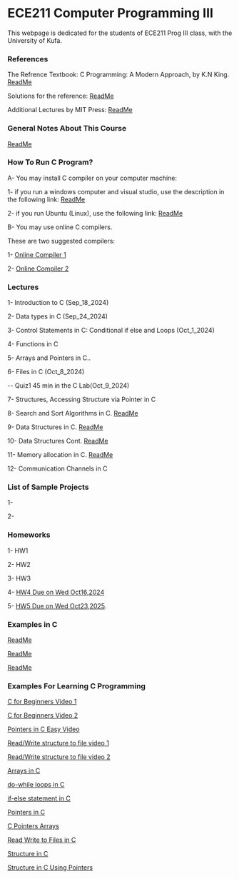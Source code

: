 # ECE211 Computer Programming III 
This webpage is dedicated for the students of ECE211 Prog III class, with the University of Kufa.

### References

The Refrence Textbook: C Programming: A Modern Approach, by K.N King. [ReadMe](https://github.com/Embed-Threads/Learn-C/blob/main/books/c-programming-a-modern-approach-2nbsped-0393979504-9780393979503_compress.pdf)

Solutions for the reference:
[ReadMe](https://github.com/SuperMoudy/C-programming-A-Modern-Approach-2nd-ed-Solutions)

Additional Lectures by MIT Press:
[ReadMe](https://ocw.mit.edu/courses/6-087-practical-programming-in-c-january-iap-2010/pages/lecture-notes/)

### General Notes About This Course 
[ReadMe](https://github.com/myreadings1/ECE211_Prog_III/blob/main/General_Notes.md )

### How To Run C Program? 

A- You may install C compiler on your computer machine:

1- if you run a windows computer and visual studio, use the description in the following link:
[ReadMe](https://code.visualstudio.com/docs/cpp/config-mingw)


2- if you run Ubuntu (Linux), use the following link:
[ReadMe](https://askubuntu.com/questions/693650/how-do-i-run-my-c-program)

B- You may use online C compilers.

These are two suggested compilers: 

1- [Online Compiler 1](https://www.programiz.com/c-programming/online-compiler/)

2- [Online Compiler 2](https://onecompiler.com/c)


### Lectures

1- Introduction to C (Sep_18_2024)

2- Data types in C (Sep_24_2024)

3- Control Statements in C: Conditional if else and Loops (Oct_1_2024)

4- Functions in C 

5- Arrays and Pointers in C..

6- Files in C (Oct_8_2024)

-- Quiz1 45 min in the C Lab(Oct_9_2024)

7- Structures, Accessing Structure via Pointer in C

8- Search and Sort Algorithms in C. [ReadMe](https://ocw.mit.edu/courses/6-087-practical-programming-in-c-january-iap-2010/resources/mit6_087iap10_lec05/)

9- Data Structures in C. [ReadMe](https://ocw.mit.edu/courses/6-087-practical-programming-in-c-january-iap-2010/resources/mit6_087iap10_lec06/)

10- Data Structures Cont. [ReadMe](https://ocw.mit.edu/courses/6-087-practical-programming-in-c-january-iap-2010/resources/mit6_087iap10_lec07/)

11- Memory allocation in C. [ReadMe](https://ocw.mit.edu/courses/6-087-practical-programming-in-c-january-iap-2010/resources/mit6_087iap10_lec11/)

12- Communication Channels in C 



### List of Sample Projects
1-

2- 


### Homeworks

1- HW1

2- HW2

3- HW3

4- [HW4 Due on Wed Oct16,2024](https://github.com/myreadings1/ECE211_Prog_III/blob/main/hw4.md)

5- [HW5 Due on Wed Oct23,2025](https://github.com/myreadings1/ECE211_Prog_III/blob/main/hw5.md).



### Examples in C

[ReadMe](https://www.programiz.com/c-programming/examples)

[ReadMe](https://github.com/myreadings1/ECE211_Prog_III/blob/main/Exercises)

[ReadMe](https://youtube.com/playlist?list=PLA1FTfKBAEX6dPcQitk_7uL3OwDdjMn90&si=YL6VCH9CN-ZuJPXq)


### Examples For Learning C Programming


[C for Beginners Video 1](https://youtu.be/ssJY5MDLjlo?si=PO0YGZ0V0G6O9PVt)

[C for Beginners Video 2](https://youtube.com/playlist?list=PL98qAXLA6aftD9ZlnjpLhdQAOFI8xIB6e&si=kfL_nHn2qLoTpiN3)

[Pointers in C Easy Video](https://youtu.be/W7KmFeGrLsE?si=GZQFV_uWdv5VoxSv)

[Read/Write structure to file video 1](https://youtu.be/0SkdAoVzWpk?si=qH_lY08JWDAg9ugh)

[Read/Write structure to file video 2](https://youtu.be/QrKpqdBiFRI?si=xIYWDEDOFL0qU-dI)

[Arrays in C](https://www.programiz.com/c-programming/c-arrays)

[do-while loops in C](https://www.programiz.com/c-programming/c-do-while-loops)

[if-else statement in C](https://www.programiz.com/c-programming/c-if-else-statement)

[Pointers in C](https://www.programiz.com/c-programming/c-pointers)

[C Pointers Arrays](https://www.programiz.com/c-programming/c-pointers-arrays)

[Read Write to Files in C](https://www.programiz.com/c-programming/c-file-input-output)

[Structure in C](https://www.programiz.com/c-programming/c-structures)

[Structure in C Using Pointers](https://www.programiz.com/c-programming/c-structures-pointers)
